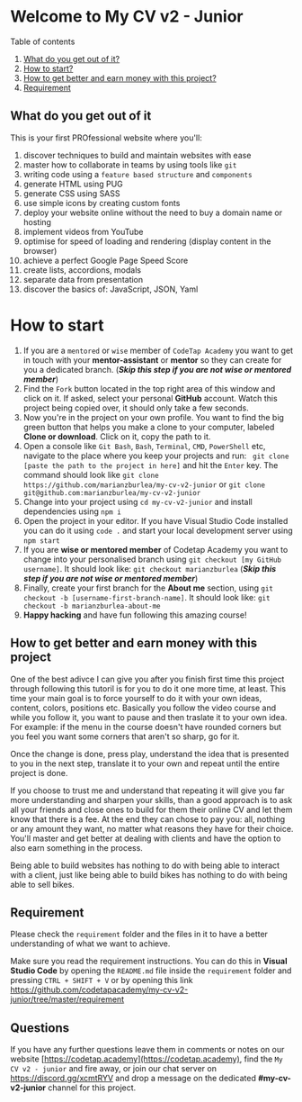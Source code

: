 # Welcome to My CV v2 - Junior

Table of contents

1. [What do you get out of it?](#what-do-you-get-out-of-it)
1. [How to start?](#how-to-start)
1. [How to get better and earn money with this project?](How-to-get-better-and-earn-money-with-this-project)
1. [Requirement](#requirement)

## What do you get out of it

This is your first PROfessional website where you'll:
1. discover techniques to build and maintain websites with ease
1. master how to collaborate in teams by using tools like `git`
1. writing code using a `feature based structure` and `components`
1. generate HTML using PUG
1. generate CSS using SASS
1. use simple icons by creating custom fonts
1. deploy your website online without the need to buy a domain name or hosting
1. implement videos from YouTube
1. optimise for speed of loading and rendering (display content in the browser)
1. achieve a perfect Google Page Speed Score
1. create lists, accordions, modals
1. separate data from presentation
1. discover the basics of: JavaScript, JSON, Yaml

# How to start
1. If you are a `mentored` or `wise` member of `CodeTap Academy` you want to get in touch with your **mentor-assistant** or **mentor** so they can create for you a dedicated branch. (***Skip this step if you are not wise or mentored member***)
1. Find the `Fork` button located in the top right area of this window and click on it. If asked, select your personal **GitHub** account. Watch this project being copied over, it should only take a few seconds.
1. Now you're in the project on your own profile. You want to find the big green button that helps you make a clone to your computer, labeled **Clone or download**. Click on it, copy the path to it.
1. Open a console like `Git Bash`, `Bash`, `Terminal`, `CMD`, `PowerShell` etc, navigate to the place where you keep your projects and run: ```
git clone [paste the path to the project in here]``` and hit the `Enter` key. The command should look like `git clone https://github.com/marianzburlea/my-cv-v2-junior` or  `git clone git@github.com:marianzburlea/my-cv-v2-junior`
1. Change into your project using `cd my-cv-v2-junior` and install dependencies using `npm i`
1. Open the project in your editor. If you have Visual Studio Code installed you can do it using `code .` and start your local development server using `npm start`
1. If you are **wise or mentored member** of Codetap Academy you want to change into your personalised branch using `git checkout [my GitHub username]`. It should look like: `git checkout marianzburlea` (***Skip this step if you are not wise or mentored member***)
1. Finally, create your first branch for the **About me** section, using `git checkout -b [username-first-branch-name]`. It should look like: `git checkout -b marianzburlea-about-me`
1. **Happy hacking** and have fun following this amazing course!

## How to get better and earn money with this project
One of the best adivce I can give you after you finish first time this project through following this tutoril is for you to do it one more time, at least. This time your main goal is to force yourself to do it with your own ideas, content, colors, positions etc. Basically you follow the video course and while you follow it, you want to pause and then traslate it to your own idea. For example: if the menu in the course doesn't have rounded corners but you feel you want some corners that aren't so sharp, go for it. 

Once the change is done, press play, understand the idea that is presented to you in the next step, translate it to your own and repeat until the entire project is done.

If you choose to trust me and understand that repeating it will give you far more understanding and sharpen your skills, than a good approach is to ask all your friends and close ones to build for them their online CV and let them know that there is a fee. At the end they can chose to pay you: all, nothing or any amount they want, no matter what reasons they have for their choice. You'll master and get better at dealing with clients and have the option to also earn something in the process.

Being able to build websites has nothing to do with being able to interact with a client, just like being able to build bikes has nothing to do with being able to sell bikes.

## Requirement

Please check the `requirement` folder and the files in it to have a better understanding of what we want to achieve.

Make sure you read the requirement instructions. You can do this in **Visual Studio Code** by opening the `README.md` file inside the `requirement` folder and pressing `CTRL + SHIFT + V` or by opening this link https://github.com/codetapacademy/my-cv-v2-junior/tree/master/requirement

## Questions

If you have any further questions leave them in comments or notes on our website [https://codetap.academy](https://codetap.academy), find the `My CV v2 - junior` and fire away, or join our chat server on https://discord.gg/xcmtRYV and drop a message on the dedicated **#my-cv-v2-junior** channel for this project.



